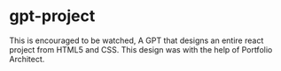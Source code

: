 # gpt-project
This is encouraged to be watched, A GPT that designs an entire react project from HTML5 and CSS. This design was with the help of Portfolio Architect.
